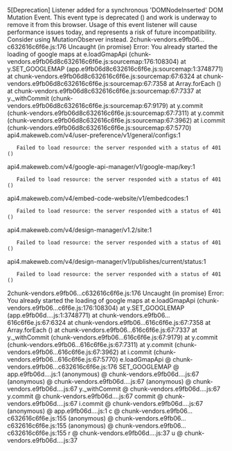 5[Deprecation] Listener added for a synchronous 'DOMNodeInserted' DOM Mutation Event. This event type is deprecated (<URL>) and work is underway to remove it from this browser. Usage of this event listener will cause performance issues today, and represents a risk of future incompatibility. Consider using MutationObserver instead.
2chunk-vendors.e9fb06…c632616c6f6e.js:176 Uncaught (in promise) Error: You already started the loading of google maps
    at e.loadGmapApi (chunk-vendors.e9fb06d8c632616c6f6e.js:sourcemap:176:108304)
    at y.SET_GOOGLEMAP (app.e9fb06d8c632616c6f6e.js:sourcemap:1:3748771)
    at chunk-vendors.e9fb06d8c632616c6f6e.js:sourcemap:67:6324
    at chunk-vendors.e9fb06d8c632616c6f6e.js:sourcemap:67:7358
    at Array.forEach (<anonymous>)
    at chunk-vendors.e9fb06d8c632616c6f6e.js:sourcemap:67:7337
    at y._withCommit (chunk-vendors.e9fb06d8c632616c6f6e.js:sourcemap:67:9179)
    at y.commit (chunk-vendors.e9fb06d8c632616c6f6e.js:sourcemap:67:7311)
    at y.commit (chunk-vendors.e9fb06d8c632616c6f6e.js:sourcemap:67:3962)
    at i.commit (chunk-vendors.e9fb06d8c632616c6f6e.js:sourcemap:67:5770)
api4.makeweb.com/v4/user-preference/v1/general/configs:1 
        
        
       Failed to load resource: the server responded with a status of 401 ()
api4.makeweb.com/v4/google-api-manager/v1/google-map/key:1 
        
        
       Failed to load resource: the server responded with a status of 401 ()
api4.makeweb.com/v4/embed-code-website/v1/embedcodes:1 
        
        
       Failed to load resource: the server responded with a status of 401 ()
api4.makeweb.com/v4/design-manager/v1.2/site:1 
        
        
       Failed to load resource: the server responded with a status of 401 ()
api4.makeweb.com/v4/design-manager/v1/publishes/current/status:1 
        
        
       Failed to load resource: the server responded with a status of 401 ()
2chunk-vendors.e9fb06…c632616c6f6e.js:176 Uncaught (in promise) Error: You already started the loading of google maps
    at e.loadGmapApi (chunk-vendors.e9fb06…c6f6e.js:176:108304)
    at y.SET_GOOGLEMAP (app.e9fb06d….js:1:3748771)
    at chunk-vendors.e9fb06…616c6f6e.js:67:6324
    at chunk-vendors.e9fb06…616c6f6e.js:67:7358
    at Array.forEach (<anonymous>)
    at chunk-vendors.e9fb06…616c6f6e.js:67:7337
    at y._withCommit (chunk-vendors.e9fb06…616c6f6e.js:67:9179)
    at y.commit (chunk-vendors.e9fb06…616c6f6e.js:67:7311)
    at y.commit (chunk-vendors.e9fb06…616c6f6e.js:67:3962)
    at i.commit (chunk-vendors.e9fb06…616c6f6e.js:67:5770)
e.loadGmapApi @ chunk-vendors.e9fb06…c632616c6f6e.js:176
SET_GOOGLEMAP @ app.e9fb06d….js:1
(anonymous) @ chunk-vendors.e9fb06d….js:67
(anonymous) @ chunk-vendors.e9fb06d….js:67
(anonymous) @ chunk-vendors.e9fb06d….js:67
y._withCommit @ chunk-vendors.e9fb06d….js:67
y.commit @ chunk-vendors.e9fb06d….js:67
commit @ chunk-vendors.e9fb06d….js:67
i.commit @ chunk-vendors.e9fb06d….js:67
(anonymous) @ app.e9fb06d….js:1
c @ chunk-vendors.e9fb06…c632616c6f6e.js:155
(anonymous) @ chunk-vendors.e9fb06…c632616c6f6e.js:155
(anonymous) @ chunk-vendors.e9fb06…c632616c6f6e.js:155
r @ chunk-vendors.e9fb06d….js:37
u @ chunk-vendors.e9fb06d….js:37
